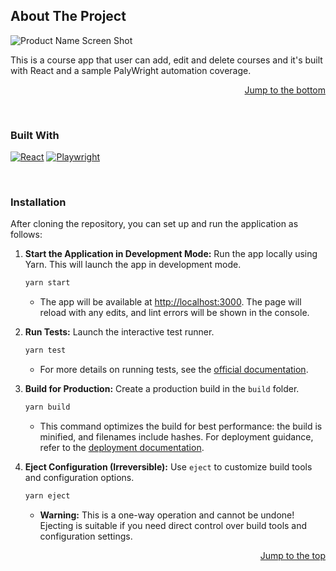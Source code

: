 <a id="readme-top"></a>
## About The Project
![Product Name Screen Shot](https://github.com/mrexiati/react-course-app/assets/50190023/54a9afe9-0e67-4d6c-9b39-4be84a4e974c)

This is a course app that user can add, edit and delete courses and it's built with React and a sample PalyWright automation coverage.

<p align="right"><a href="#readme-bottom">Jump to the bottom</a></p>

<br>

### Built With
[![React](https://img.shields.io/badge/React-blue?style=flat-square&logo=react)](https://reactjs.org/)
[![Playwright](https://img.shields.io/badge/-Playwright-53BDEC?style=flat-square&logo=Playwright&logoColor=white)](https://playwright.dev/)

<br>


### Installation

After cloning the repository, you can set up and run the application as follows:

1. **Start the Application in Development Mode:**
   Run the app locally using Yarn. This will launch the app in development mode.
   ```sh
   yarn start
   ```
   - The app will be available at [http://localhost:3000](http://localhost:3000). The page will reload with any edits, and lint errors will be shown in the console.

2. **Run Tests:**
   Launch the interactive test runner. 
   ```sh
   yarn test
   ```
   - For more details on running tests, see the [official documentation](https://facebook.github.io/create-react-app/docs/running-tests).

3. **Build for Production:**
   Create a production build in the `build` folder.
   ```sh
   yarn build
   ```
   - This command optimizes the build for best performance: the build is minified, and filenames include hashes. For deployment guidance, refer to the [deployment documentation](https://facebook.github.io/create-react-app/docs/deployment).

4. **Eject Configuration (Irreversible):**
   Use `eject` to customize build tools and configuration options.
   ```sh
   yarn eject
   ```
   - **Warning:** This is a one-way operation and cannot be undone! Ejecting is suitable if you need direct control over build tools and configuration settings.

<p align="right"><a href="#readme-top">Jump to the top</a></p>
<a id="readme-bottom"></a>




